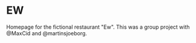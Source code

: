 # EW
Homepage for the fictional restaurant "Ew".
This was a group project with @MaxCid and @martinsjoeborg. 
